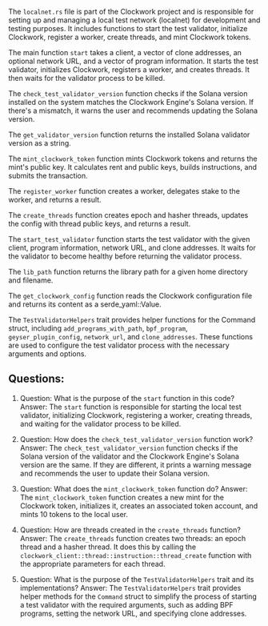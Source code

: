 
The `localnet.rs` file is part of the Clockwork project and is responsible for setting up and managing a local test network (localnet) for development and testing purposes. It includes functions to start the test validator, initialize Clockwork, register a worker, create threads, and mint Clockwork tokens.

The main function `start` takes a client, a vector of clone addresses, an optional network URL, and a vector of program information. It starts the test validator, initializes Clockwork, registers a worker, and creates threads. It then waits for the validator process to be killed.

The `check_test_validator_version` function checks if the Solana version installed on the system matches the Clockwork Engine's Solana version. If there's a mismatch, it warns the user and recommends updating the Solana version.

The `get_validator_version` function returns the installed Solana validator version as a string.

The `mint_clockwork_token` function mints Clockwork tokens and returns the mint's public key. It calculates rent and public keys, builds instructions, and submits the transaction.

The `register_worker` function creates a worker, delegates stake to the worker, and returns a result.

The `create_threads` function creates epoch and hasher threads, updates the config with thread public keys, and returns a result.

The `start_test_validator` function starts the test validator with the given client, program information, network URL, and clone addresses. It waits for the validator to become healthy before returning the validator process.

The `lib_path` function returns the library path for a given home directory and filename.

The `get_clockwork_config` function reads the Clockwork configuration file and returns its content as a serde_yaml::Value.

The `TestValidatorHelpers` trait provides helper functions for the Command struct, including `add_programs_with_path`, `bpf_program`, `geyser_plugin_config`, `network_url`, and `clone_addresses`. These functions are used to configure the test validator process with the necessary arguments and options.
## Questions: 
 1. Question: What is the purpose of the `start` function in this code?
   Answer: The `start` function is responsible for starting the local test validator, initializing Clockwork, registering a worker, creating threads, and waiting for the validator process to be killed.

2. Question: How does the `check_test_validator_version` function work?
   Answer: The `check_test_validator_version` function checks if the Solana version of the validator and the Clockwork Engine's Solana version are the same. If they are different, it prints a warning message and recommends the user to update their Solana version.

3. Question: What does the `mint_clockwork_token` function do?
   Answer: The `mint_clockwork_token` function creates a new mint for the Clockwork token, initializes it, creates an associated token account, and mints 10 tokens to the local user.

4. Question: How are threads created in the `create_threads` function?
   Answer: The `create_threads` function creates two threads: an epoch thread and a hasher thread. It does this by calling the `clockwork_client::thread::instruction::thread_create` function with the appropriate parameters for each thread.

5. Question: What is the purpose of the `TestValidatorHelpers` trait and its implementations?
   Answer: The `TestValidatorHelpers` trait provides helper methods for the `Command` struct to simplify the process of starting a test validator with the required arguments, such as adding BPF programs, setting the network URL, and specifying clone addresses.
    